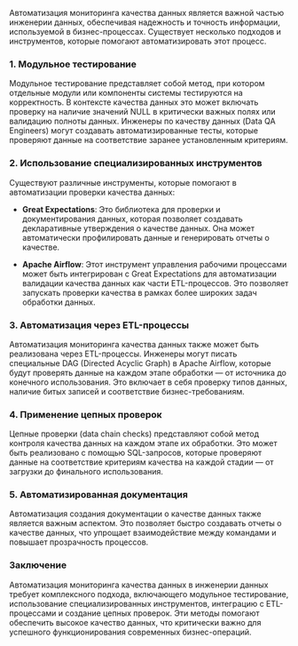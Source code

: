 Автоматизация мониторинга качества данных является важной частью инженерии данных, обеспечивая надежность и точность информации, используемой в бизнес-процессах. Существует несколько подходов и инструментов, которые помогают автоматизировать этот процесс.

### **1. Модульное тестирование**

Модульное тестирование представляет собой метод, при котором отдельные модули или компоненты системы тестируются на корректность. В контексте качества данных это может включать проверку на наличие значений NULL в критически важных полях или валидацию полноты данных. Инженеры по качеству данных (Data QA Engineers) могут создавать автоматизированные тесты, которые проверяют данные на соответствие заранее установленным критериям. 

### **2. Использование специализированных инструментов**

Существуют различные инструменты, которые помогают в автоматизации проверки качества данных:

- **Great Expectations**: Это библиотека для проверки и документирования данных, которая позволяет создавать декларативные утверждения о качестве данных. Она может автоматически профилировать данные и генерировать отчеты о качестве.
  
- **Apache Airflow**: Этот инструмент управления рабочими процессами может быть интегрирован с Great Expectations для автоматизации валидации качества данных как части ETL-процессов. Это позволяет запускать проверки качества в рамках более широких задач обработки данных.

### **3. Автоматизация через ETL-процессы**

Автоматизация мониторинга качества данных также может быть реализована через ETL-процессы. Инженеры могут писать специальные DAG (Directed Acyclic Graph) в Apache Airflow, которые будут проверять данные на каждом этапе обработки — от источника до конечного использования. Это включает в себя проверку типов данных, наличие битых записей и соответствие бизнес-требованиям. 

### **4. Применение цепных проверок**

Цепные проверки (data chain checks) представляют собой метод контроля качества данных на каждом этапе их обработки. Это может быть реализовано с помощью SQL-запросов, которые проверяют данные на соответствие критериям качества на каждой стадии — от загрузки до финального использования.

### **5. Автоматизированная документация**

Автоматизация создания документации о качестве данных также является важным аспектом. Это позволяет быстро создавать отчеты о качестве данных, что упрощает взаимодействие между командами и повышает прозрачность процессов.

### **Заключение**

Автоматизация мониторинга качества данных в инженерии данных требует комплексного подхода, включающего модульное тестирование, использование специализированных инструментов, интеграцию с ETL-процессами и создание цепных проверок. Эти методы помогают обеспечить высокое качество данных, что критически важно для успешного функционирования современных бизнес-операций.
